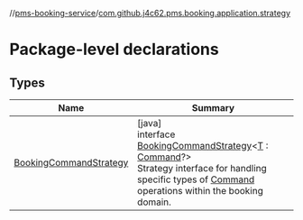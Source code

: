 //[pms-booking-service](../../index.md)/[com.github.j4c62.pms.booking.application.strategy](index.md)

# Package-level declarations

## Types

| Name | Summary |
|---|---|
| [BookingCommandStrategy](-booking-command-strategy/index.md) | [java]<br>interface [BookingCommandStrategy](-booking-command-strategy/index.md)&lt;[T](-booking-command-strategy/index.md) : [Command](../com.github.j4c62.pms.booking.domain.driver.command/-command/index.md)?&gt;<br>Strategy interface for handling specific types of [Command](../com.github.j4c62.pms.booking.domain.driver.command/-command/index.md) operations within the booking domain. |